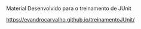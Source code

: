 Material Desenvolvido para o treinamento de JUnit

https://evandrocarvalho.github.io/treinamentoJUnit/
